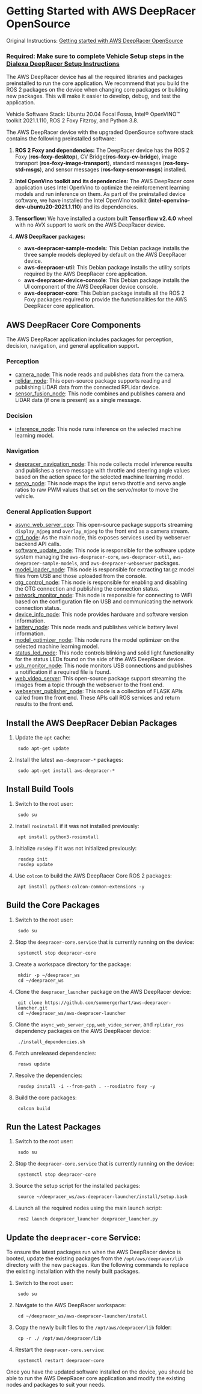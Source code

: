 # Getting Started with AWS DeepRacer OpenSource

Original Instructions: [Getting started with AWS DeepRacer OpenSource](https://github.com/aws-deepracer/aws-deepracer-launcher/blob/main/getting-started.md)

### Required: Make sure to complete **Vehicle Setup** steps in the [Dialexa DeepRacer Setup Instructions](https://github.com/dialexa/dialexa-deepracer/blob/main/README.md)

The AWS DeepRacer device has all the required libraries and packages preinstalled to run the core application. We recommend that you build the ROS 2 packages on the device when changing core packages or building new packages. This will make it easier to develop, debug, and test the application.

Vehicle Software Stack: Ubuntu 20.04 Focal Fossa, Intel® OpenVINO™ toolkit 2021.1.110, ROS 2 Foxy Fitzroy, and Python 3.8.

The AWS DeepRacer device with the upgraded OpenSource software stack contains the following preinstalled software:

1. **ROS 2 Foxy and dependencies:** The DeepRacer device has the ROS 2 Foxy (**ros-foxy-desktop**), CV Bridge(**ros-foxy-cv-bridge**), image transport  (**ros-foxy-image-transport**), standard messages (**ros-foxy-std-msgs**), and sensor messages (**ros-foxy-sensor-msgs**) installed.

1. **Intel OpenVino toolkit and its dependencies:** The AWS DeepRacer core application 
uses Intel OpenVino to optimize the reinforcement learning models and run inference 
on them. As part of the preinstalled device software, we have installed the Intel 
OpenVino toolkit (**intel-openvino-dev-ubuntu20-2021.1.110**) and its dependencies.

1. **Tensorflow:** We have installed a custom built **Tensorflow v2.4.0** wheel with no AVX support to work on the AWS DeepRacer device. 

1. **AWS DeepRacer packages:**
    * **aws-deepracer-sample-models**: This Debian package installs the three sample 
    models deployed by default on the AWS DeepRacer device.
    * **aws-deepracer-util**: This Debian package installs the utility scripts 
    required by the AWS DeepRacer core application.
    * **aws-deepracer-device-console**: This Debian package installs the UI component 
    of the AWS DeepRacer device console.
    * **aws-deepracer-core**: This Debian package installs all the ROS 2 Foxy packages 
    required to provide the functionalities for the AWS DeepRacer core application. 

## AWS DeepRacer Core Components

The AWS DeepRacer application includes packages for perception, decision, navigation, and general application support.

### Perception

* [camera_node](https://github.com/aws-deepracer/aws-deepracer-camera-pkg): This node reads and publishes data from the camera. 
* [rplidar_node](https://github.com/Slamtec/rplidar_ros/tree/ros2): This open-source package supports reading and publishing LiDAR data from the connected RPLidar device.
* [sensor_fusion_node](https://github.com/aws-deepracer/aws-deepracer-sensor-fusion-pkg): This node combines and publishes camera and LiDAR data (if one is present) as a single message.

### Decision

* [inference_node](https://github.com/aws-deepracer/aws-deepracer-inference-pkg): This node runs inference on the selected machine learning model.

### Navigation

* [deepracer_navigation_node](https://github.com/aws-deepracer/aws-deepracer-navigation-pkg): This node collects model inference results and publishes a servo message with throttle and steering angle values based on the action space for the selected machine learning model.
* [servo_node](https://github.com/aws-deepracer/aws-deepracer-servo-pkg): This node maps the input servo throttle and servo angle ratios to raw PWM values that set on the servo/motor to move the vehicle.

### General Application Support

* [async_web_server_cpp](https://github.com/GT-RAIL/async_web_server_cpp): This open-source package supports streaming `display_mjpeg` and `overlay_mjpeg` to the front end as a camera stream.
* [ctrl_node](https://github.com/aws-deepracer/aws-deepracer-ctrl-pkg): As the main node, this exposes services used by webserver backend API calls.
* [software_update_node](https://github.com/aws-deepracer/aws-deepracer-systems-pkg): This node is responsible for the software update system managing the `aws-deepracer-core`, `aws-deepracer-util`, `aws-deepracer-sample-models`, and `aws-deepracer-webserver` packages.
* [model_loader_node](https://github.com/aws-deepracer/aws-deepracer-systems-pkg): This node is responsible for extracting tar.gz model files from USB and those uploaded from the console.
* [otg_control_node](https://github.com/aws-deepracer/aws-deepracer-systems-pkg): This node is responsible for enabling and disabling the OTG connection and publishing the connection status.
* [network_monitor_node](https://github.com/aws-deepracer/aws-deepracer-systems-pkg): This node is responsible for connecting to WiFi based on the configuration file on USB and communicating the network connection status.
* [device_info_node](https://github.com/aws-deepracer/aws-deepracer-device-info-pkg): This node provides hardware and software version information.
* [battery_node](https://github.com/aws-deepracer/aws-deepracer-i2c-pkg): This node reads and publishes vehicle battery level information.
* [model_optimizer_node](https://github.com/aws-deepracer/aws-deepracer-model-optimizer-pkg): This node runs the model optimizer on the selected machine learning model.
* [status_led_node](https://github.com/aws-deepracer/aws-deepracer-status-led-pkg): This node controls blinking and solid light functionality for the status LEDs found on the side of the AWS DeepRacer device. 
* [usb_monitor_node](https://github.com/aws-deepracer/aws-deepracer-usb-monitor-pkg): This node monitors USB connections and publishes a notification if a required file is found. 
* [web_video_server](https://github.com/RobotWebTools/web_video_server/pull/111): This open-source package support streaming the images from a topic through the webserver to the front end.
* [webserver_publisher_node](https://github.com/aws-deepracer/aws-deepracer-webserver-pkg): This node is a collection of FLASK APIs called from the front end. These APIs call ROS services and return results to the front end.

## Install the AWS DeepRacer Debian Packages

1. Update the `apt` cache:
        
        sudo apt-get update

1. Install the latest `aws-deepracer-*` packages:

        sudo apt-get install aws-deepracer-*

## Install Build Tools

1. Switch to the root user:

        sudo su

1. Install `rosinstall` if it was not installed previously:

        apt install python3-rosinstall

1. Initialize `rosdep` if it was not initialized previously:

        rosdep init
        rosdep update

1. Use `colcon` to build the AWS DeepRacer Core ROS 2 packages:

        apt install python3-colcon-common-extensions -y

## Build the Core Packages

1. Switch to the root user:

        sudo su

1. Stop the `deepracer-core.service` that is currently running on the device:

        systemctl stop deepracer-core

1. Create a workspace directory for the package:

        mkdir -p ~/deepracer_ws
        cd ~/deepracer_ws

1. Clone the `deepracer_launcher` package on the AWS DeepRacer device:

        git clone https://github.com/summergerhart/aws-deepracer-launcher.git
        cd ~/deepracer_ws/aws-deepracer-launcher

1. Clone the `async_web_server_cpp`, `web_video_server`, and `rplidar_ros` dependency packages on the AWS DeepRacer device:

        ./install_dependencies.sh

1. Fetch unreleased dependencies:

        rosws update

1. Resolve the dependencies:

        rosdep install -i --from-path . --rosdistro foxy -y

1. Build the core packages:

        colcon build

## Run the Latest Packages

1. Switch to the root user:

        sudo su

1. Stop the `deepracer-core.service` that is currently running on the device:

        systemctl stop deepracer-core

1. Source the setup script for the installed packages:

        source ~/deepracer_ws/aws-deepracer-launcher/install/setup.bash

1. Launch all the required nodes using the main launch script:

        ros2 launch deepracer_launcher deepracer_launcher.py

## Update the `deepracer-core` Service:

To ensure the latest packages run when the AWS DeepRacer device is booted, update the existing packages from the `/opt/aws/deepracer/lib` directory with the new packages. Run the following commands to replace the existing installation with the newly built packages.

1. Switch to the root user:

        sudo su

1. Navigate to the AWS DeepRacer workspace:

        cd ~/deepracer_ws/aws-deepracer-launcher/install

1. Copy the newly built files to the `/opt/aws/deepracer/lib` folder:

        cp -r ./ /opt/aws/deepracer/lib

1. Restart the `deepracer-core.service`:

        systemctl restart deepracer-core

Once you have the updated software installed on the device, you should be able to run the AWS DeepRacer core application and modify the existing nodes and packages to suit your needs.

